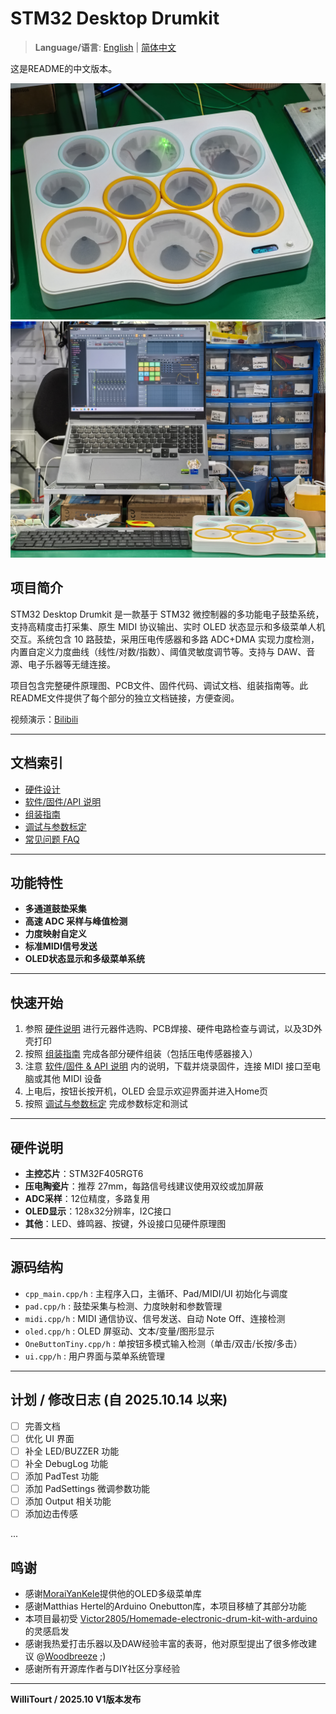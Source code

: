 # STM32 Desktop Drumkit

> **Language/语言**: [English](README.md) | [简体中文](README-zh-CN.md)

这是README的中文版本。

![Drumkit Image](Images/IMG_20251013_162943.jpg)
![Usage Example](Images/IMG_20251013_183759.jpg)

## 项目简介

STM32 Desktop Drumkit 是一款基于 STM32 微控制器的多功能电子鼓垫系统，支持高精度击打采集、原生 MIDI 协议输出、实时 OLED 状态显示和多级菜单人机交互。系统包含 10 路鼓垫，采用压电传感器和多路 ADC+DMA 实现力度检测，内置自定义力度曲线（线性/对数/指数）、阈值灵敏度调节等。支持与 DAW、音源、电子乐器等无缝连接。

项目包含完整硬件原理图、PCB文件、固件代码、调试文档、组装指南等。此README文件提供了每个部分的独立文档链接，方便查阅。

视频演示：[Bilibili](https://www.bilibili.com/video/BV1LE4UzUE61/)

---

## 文档索引

- [硬件设计](Docs/hardware-zh-CN.md)
- [软件/固件/API 说明](Docs/software-zh-CN.md)
- [组装指南](Docs/partsassemble-zh-CN.md)
- [调试与参数标定](Docs/howtodebug-zh-CN.md)
- [常见问题 FAQ](Docs/faq-zh-CN.md)

---

## 功能特性

- **多通道鼓垫采集**
- **高速 ADC 采样与峰值检测**
- **力度映射自定义**
- **标准MIDI信号发送**
- **OLED状态显示和多级菜单系统**

---

## 快速开始

1. 参照 [硬件说明](Docs/hardware-zh-CN.md) 进行元器件选购、PCB焊接、硬件电路检查与调试，以及3D外壳打印
2. 按照 [组装指南](Docs/partsassemble-zh-CN.md) 完成各部分硬件组装（包括压电传感器接入）
3. 注意 [软件/固件 & API 说明](Docs/software-zh-CN.md) 内的说明，下载并烧录固件，连接 MIDI 接口至电脑或其他 MIDI 设备
4. 上电后，按钮长按开机，OLED 会显示欢迎界面并进入Home页
5. 按照 [调试与参数标定](Docs/howtodebug-zh-CN.md) 完成参数标定和测试

---

## 硬件说明

- **主控芯片**：STM32F405RGT6
- **压电陶瓷片**：推荐 27mm，每路信号线建议使用双绞或加屏蔽
- **ADC采样**：12位精度，多路复用
- **OLED显示**：128x32分辨率，I2C接口
- **其他**：LED、蜂鸣器、按键，外设接口见硬件原理图

---

## 源码结构

- `cpp_main.cpp/h` : 主程序入口，主循环、Pad/MIDI/UI 初始化与调度
- `pad.cpp/h` : 鼓垫采集与检测、力度映射和参数管理
- `midi.cpp/h` : MIDI 通信协议、信号发送、自动 Note Off、连接检测
- `oled.cpp/h` : OLED 屏驱动、文本/变量/图形显示
- `OneButtonTiny.cpp/h` : 单按钮多模式输入检测（单击/双击/长按/多击）
- `ui.cpp/h` : 用户界面与菜单系统管理

---

## 计划 / 修改日志 (自 2025.10.14 以来)

- [ ] 完善文档
- [ ] 优化 UI 界面
- [ ] 补全 LED/BUZZER 功能
- [ ] 补全 DebugLog 功能
- [ ] 添加 PadTest 功能
- [ ] 添加 PadSettings 微调参数功能
- [ ] 添加 Output 相关功能
- [ ] 添加边击传感

...

## 鸣谢

- 感谢[MoraiYanKele](https://github.com/MoraiYanKele)提供他的OLED多级菜单库
- 感谢Matthias Hertel的Arduino Onebutton库，本项目移植了其部分功能
- 本项目最初受 [Victor2805/Homemade-electronic-drum-kit-with-arduino](https://github.com/Victor2805/Homemade-electronic-drum-kit-with-arduino) 的灵感启发
- 感谢我热爱打击乐器以及DAW经验丰富的表哥，他对原型提出了很多修改建议 @[Woodbreeze](https://github.com/WoodBreeze) ;)
- 感谢所有开源库作者与DIY社区分享经验

---

**WilliTourt / 2025.10 V1版本发布**
